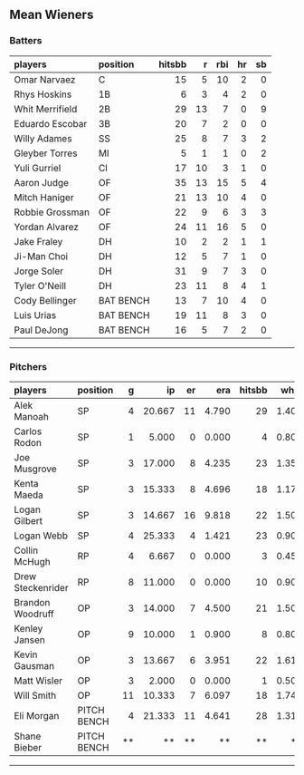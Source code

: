 ## Mean Wieners

### Batters

 
|players         |position  | hitsbb|  r| rbi| hr| sb| 
|:---------------|:---------|------:|--:|---:|--:|--:| 
|Omar Narvaez    |C         |     15|  5|  10|  2|  0| 
|Rhys Hoskins    |1B        |      6|  3|   4|  2|  0| 
|Whit Merrifield |2B        |     29| 13|   7|  0|  9| 
|Eduardo Escobar |3B        |     20|  7|   2|  0|  0| 
|Willy Adames    |SS        |     25|  8|   7|  3|  2| 
|Gleyber Torres  |MI        |      5|  1|   1|  0|  2| 
|Yuli Gurriel    |CI        |     17| 10|   3|  1|  0| 
|Aaron Judge     |OF        |     35| 13|  15|  5|  4| 
|Mitch Haniger   |OF        |     21| 13|  10|  4|  0| 
|Robbie Grossman |OF        |     22|  9|   6|  3|  3| 
|Yordan Alvarez  |OF        |     24| 11|  16|  5|  0| 
|Jake Fraley     |DH        |     10|  2|   2|  1|  1| 
|Ji-Man Choi     |DH        |     12|  5|   7|  1|  0| 
|Jorge Soler     |DH        |     31|  9|   7|  3|  0| 
|Tyler O'Neill   |DH        |     23| 11|   8|  4|  1| 
|Cody Bellinger  |BAT BENCH |     13|  7|  10|  4|  0| 
|Luis Urias      |BAT BENCH |     19| 11|   8|  3|  0| 
|Paul DeJong     |BAT BENCH |     16|  5|   7|  2|  0| 

* * *

### Pitchers

 
|players           |position    |  g|     ip| er|   era| hitsbb|  whip| so|  w| sv| 
|:-----------------|:-----------|--:|------:|--:|-----:|------:|-----:|--:|--:|--:| 
|Alek Manoah       |SP          |  4| 20.667| 11| 4.790|     29| 1.403| 22|  2|  0| 
|Carlos Rodon      |SP          |  1|  5.000|  0| 0.000|      4| 0.800| 11|  1|  0| 
|Joe Musgrove      |SP          |  3| 17.000|  8| 4.235|     23| 1.353| 21|  1|  0| 
|Kenta Maeda       |SP          |  3| 15.333|  8| 4.696|     18| 1.174| 14|  2|  0| 
|Logan Gilbert     |SP          |  3| 14.667| 16| 9.818|     22| 1.500| 13|  0|  0| 
|Logan Webb        |SP          |  4| 25.333|  4| 1.421|     23| 0.908| 32|  2|  0| 
|Collin McHugh     |RP          |  4|  6.667|  0| 0.000|      3| 0.450|  7|  1|  1| 
|Drew Steckenrider |RP          |  8| 11.000|  0| 0.000|     10| 0.909|  7|  2|  3| 
|Brandon Woodruff  |OP          |  3| 14.000|  7| 4.500|     21| 1.500| 15|  0|  0| 
|Kenley Jansen     |OP          |  9| 10.000|  1| 0.900|      8| 0.800| 12|  1|  6| 
|Kevin Gausman     |OP          |  3| 13.667|  6| 3.951|     22| 1.610| 17|  2|  0| 
|Matt Wisler       |OP          |  3|  2.000|  0| 0.000|      1| 0.500|  1|  0|  0| 
|Will Smith        |OP          | 11| 10.333|  7| 6.097|     18| 1.742| 14|  0|  6| 
|Eli Morgan        |PITCH BENCH |  4| 21.333| 11| 4.641|     28| 1.312| 16|  1|  0| 
|Shane Bieber      |PITCH BENCH | **|     **| **|    **|     **|    **| **| **| **| 


* * *


